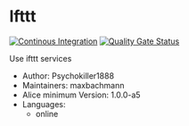 # Ifttt

[![Continous Integration](https://gitlab.com/project-alice-assistant/skills/skill_Ifttt/badges/master/pipeline.svg)](https://gitlab.com/project-alice-assistant/skills/skill_Ifttt/pipelines/latest)
[![Quality Gate Status](https://sonarcloud.io/api/project_badges/measure?project=project-alice-assistant_skill_Ifttt&metric=alert_status)](https://sonarcloud.io/dashboard?id=project-alice-assistant_skill_Ifttt)

Use ifttt services

- Author: Psychokiller1888
- Maintainers: maxbachmann
- Alice minimum Version: 1.0.0-a5
- Languages:
  - online
